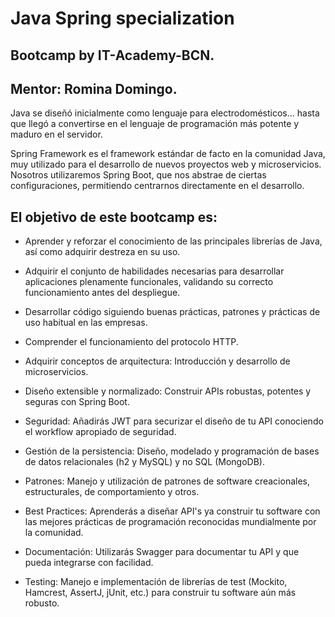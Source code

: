 # Java Spring specialization

## Bootcamp by IT-Academy-BCN.

## Mentor: Romina Domingo.
 
Java se diseñó inicialmente como lenguaje para electrodomésticos... hasta que llegó a convertirse en el lenguaje de programación más potente y maduro en el servidor.

Spring Framework es el framework estándar de facto en la comunidad Java, muy utilizado para el desarrollo de nuevos proyectos web y microservicios. Nosotros utilizaremos Spring Boot, que nos abstrae de ciertas configuraciones, permitiendo centrarnos directamente en el desarrollo.

## El objetivo de este bootcamp es:

- Aprender y reforzar el conocimiento de las principales librerías de Java, así como adquirir destreza en su uso.

- Adquirir el conjunto de habilidades necesarias para desarrollar aplicaciones plenamente funcionales, validando su correcto funcionamiento antes del despliegue.

- Desarrollar código siguiendo buenas prácticas, patrones y prácticas de uso habitual en las empresas.

- Comprender el funcionamiento del protocolo HTTP.

- Adquirir conceptos de arquitectura: Introducción y desarrollo de microservicios.

- Diseño extensible y normalizado: Construir APIs robustas, potentes y seguras con Spring Boot.

- Seguridad: Añadirás JWT para securizar el diseño de tu API conociendo el workflow apropiado de seguridad.

- Gestión de la persistencia: Diseño, modelado y programación de bases de datos relacionales (h2 y MySQL) y no SQL (MongoDB).

- Patrones: Manejo y utilización de patrones de software creacionales, estructurales, de comportamiento y otros.

- Best Practices: Aprenderás a diseñar API's ya construir tu software con las mejores prácticas de programación reconocidas mundialmente por la comunidad.

- Documentación: Utilizarás Swagger para documentar tu API y que pueda integrarse con facilidad.

- Testing: Manejo e implementación de librerías de test (Mockito, Hamcrest, AssertJ, jUnit, etc.) para construir tu software aún más robusto.
